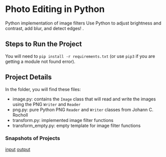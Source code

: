 # Photo Editing in Python
Python implementation of image filters
Use Python to adjust brightness and contrast, add blur, and detect edges! .



## Steps to Run the Project 

You will need to `pip install -r requirements.txt` (or use `pip3` if you are getting a module not found error).


## Project Details 

In the folder, you will find these files:
- image.py: contains the `Image` class that will read and write the images using the PNG `Writer` and `Reader`
- png.py: pure Python PNG `Reader` and `Writer` classes from Johann C. Rocholl
- transform.py: implemented image filter functions
- transform_empty.py: empty template for image filter functions

### Snapshots of Projects
[input](input/city.png)
[output](output/test.png)

